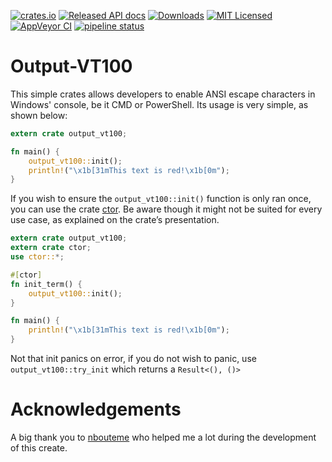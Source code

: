 [![crates.io](https://img.shields.io/crates/v/output_vt100.svg?style=flat)](https://crates.io/crates/output_vt100)
[![Released API docs](https://docs.rs/output_vt100/badge.svg)](https://docs.rs/output_vt100)
[![Downloads](https://img.shields.io/crates/d/output_vt100.svg?style=flat)](https://crates.io/crates/output_vt100)
[![MIT Licensed](https://img.shields.io/crates/l/output_vt100.svg?style=flat)](https://crates.io/crates/output_vt100)
[![AppVeyor CI](https://img.shields.io/appveyor/ci/Phundrak/output-vt100-rs.svg?style=flat)](https://ci.appveyor.com/project/Phundrak/output-vt100-rs)
[![pipeline status](http://labs.phundrak.fr/phundrak/output-vt100-rs/badges/master/pipeline.svg)](http://labs.phundrak.fr/phundrak/output-vt100-rs/commits/master)

# Output-VT100

This simple crates allows developers to enable ANSI escape characters in Windows' console, be it CMD or PowerShell. Its usage is very simple, as shown below:

```rust
extern crate output_vt100;

fn main() {
    output_vt100::init();
    println!("\x1b[31mThis text is red!\x1b[0m");
}
```

If you wish to ensure the `output_vt100::init()` function is only ran once, you can use the crate [ctor](https://crates.io/crates/ctor). Be aware though it might not be suited for every use case, as explained on the crate’s presentation.

```rust
extern crate output_vt100;
extern crate ctor;
use ctor::*;

#[ctor]
fn init_term() {
    output_vt100::init();
}

fn main() {
    println!("\x1b[31mThis text is red!\x1b[0m");
}
```

Not  that init  panics on  error, if  you do  not wish  to panic,  use
`output_vt100::try_init` which returns a `Result<(), ()>`

# Acknowledgements

A big thank you to [nbouteme](https://github.com/nbouteme) who helped me a lot during the development of this create.

